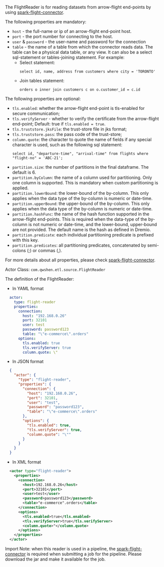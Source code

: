The FlightReader is for reading datasets from arrow-flight end-points by using [spark-flight-connector](https://github.com/qwshen/spark-flight-connector).

The following properties are mandatory:
- `host` - the full-name or ip of an arrow-flight end-point host.
- `port` - the port number for connecting to the host.
- `user` & `password` - the user-name and password for the connection
- `table` - the name of a table from which the connector reads data. The table can be a physical data table, or any view. It can also be a select sql-statement or tables-joining statement. For example:
  - Select statement:
    ```roomsql
    select id, name, address from customers where city = 'TORONTO'
    ```
  - Join tables statement:
    ```roomsql
    orders o inner join customers c on o.customer_id = c.id
    ```

The following properties are optional:
- `tls.enabled`: whether the arrow-flight end-point is tls-enabled for secure communication;
- `tls.verifyServer` - whether to verify the certificate from the arrow-flight end-point; Default: true if `tls.enabled = true`.
- `tls.truststore.jksFile`: the trust-store file in jks format;
- `tls.truststore.pass`: the pass code of the trust-store;
- `column.quote`: the character to quote the name of fields if any special character is used, such as the following sql statement:
  ```roomsql
  select id, "departure-time", "arrival-time" from flights where "flight-no" = 'ABC-21';
  ```
- `partition.size`: the number of partitions in the final dataframe. The default is 6.
- `partition.byColumn`: the name of a column used for partitioning. Only one column is supported. This is mandatory when custom partitioning is applied.
- `partition.lowerBound`: the lower-bound of the by-column. This only applies when the data type of the by-column is numeric or date-time.
- `partition.upperBound`: the upper-bound of the by-column. This only applies when the data type of the by-column is numeric or date-time.
- `partition.hashFunc`: the name of the hash function supported in the arrow-flight end-points. This is required when the data-type of the by-column is not numeric or date-time, and the lower-bound, upper-bound are not provided. The default name is the hash as defined in Dremio.
- `partition.predicate`: each individual partitioning predicate is prefixed with this key.
- `partition.predicates`: all partitioning predicates, concatenated by semi-colons (;) or commas (,).

For more details about all properties, please check [spark-flight-connector](https://github.com/qwshen/spark-flight-connector).

Actor Class: `com.qwshen.etl.source.FlightReader`

The definition of the FlightReader:

- In YAML format
```yaml
  actor:
    type: flight-reader
    properties:
      connection:
        host: "192.168.0.26"
        port: 32101
        user: test
        password: password123
        table: "\"e-commerce\".orders"
      options:
        tls.enabled: true
        tls.verifyServer: true
        column.quote: \"
```

- In JSON format
```json
  {
    "actor": {
      "type": "flight-reader",
      "properties": {
        "connection": {
          "host": "192.168.0.26",
          "port": 32101,
          "user": "test",
          "password": "password123",
          "table": "\"e-commerce\".orders"
        },
        "options": {
          "tls.enabled": true,
          "tls.verifyServer": true,
          "column.quote": "\""
        }
      }
    }
  }
```

- In XML format
```xml
  <actor type="flight-reader">
    <properties>
      <connection>
        <host>192.168.0.26</host>
        <port>32101</port>
        <user>test</user>
        <password>password123</password>
        <table>"e-commerce".orders</table>
      </connection>
      <options>
        <tls.enabled>true</tls.enabled>
        <tls.verifyServer>true</tls.verifyServer>
        <column.quote>"</column.quote>
      </options>
    </properties>
  </actor>
```

Import Note: when this reader is used in a pipeline, the [spark-flight-connector](https://github.com/qwshen/spark-flight-connector) is required when submitting a job for the pipeline. Please download the jar and make it available for the job.
